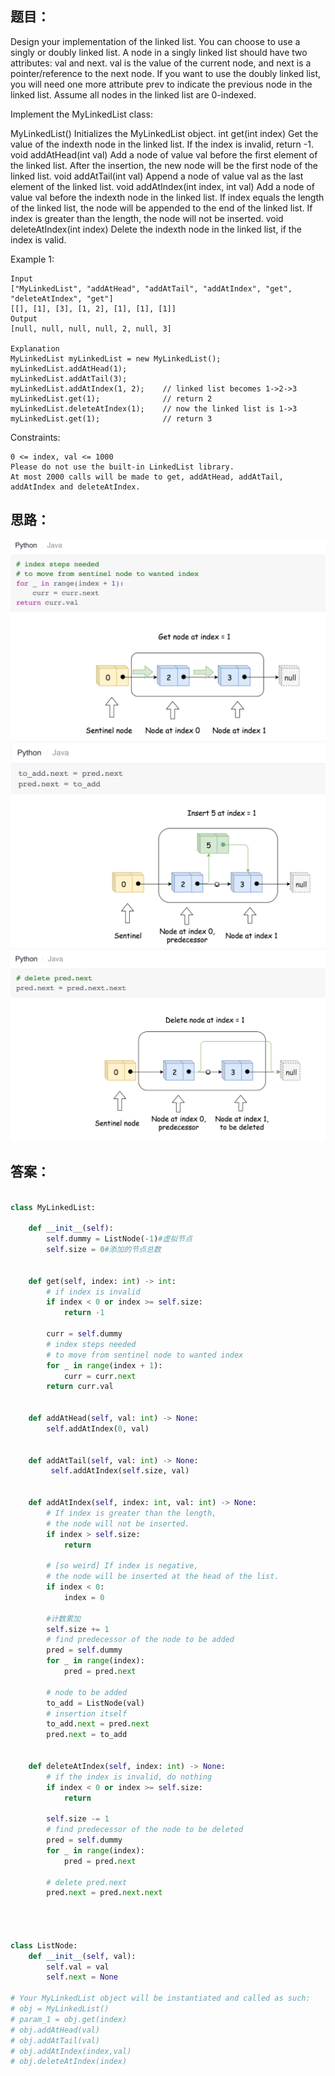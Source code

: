 ## 题目：
Design your implementation of the linked list. You can choose to use a singly or doubly linked list.
A node in a singly linked list should have two attributes: val and next. val is the value of the current node, and next is a pointer/reference to the next node.
If you want to use the doubly linked list, you will need one more attribute prev to indicate the previous node in the linked list. Assume all nodes in the linked list are 0-indexed.

Implement the MyLinkedList class:

MyLinkedList() Initializes the MyLinkedList object.
int get(int index) Get the value of the indexth node in the linked list. If the index is invalid, return -1.
void addAtHead(int val) Add a node of value val before the first element of the linked list. After the insertion, the new node will be the first node of the linked list.
void addAtTail(int val) Append a node of value val as the last element of the linked list.
void addAtIndex(int index, int val) Add a node of value val before the indexth node in the linked list. If index equals the length of the linked list, the node will be appended to the end of the linked list. If index is greater than the length, the node will not be inserted.
void deleteAtIndex(int index) Delete the indexth node in the linked list, if the index is valid.
 

Example 1:
```
Input
["MyLinkedList", "addAtHead", "addAtTail", "addAtIndex", "get", "deleteAtIndex", "get"]
[[], [1], [3], [1, 2], [1], [1], [1]]
Output
[null, null, null, null, 2, null, 3]

Explanation
MyLinkedList myLinkedList = new MyLinkedList();
myLinkedList.addAtHead(1);
myLinkedList.addAtTail(3);
myLinkedList.addAtIndex(1, 2);    // linked list becomes 1->2->3
myLinkedList.get(1);              // return 2
myLinkedList.deleteAtIndex(1);    // now the linked list is 1->3
myLinkedList.get(1);              // return 3
```

Constraints:
```
0 <= index, val <= 1000
Please do not use the built-in LinkedList library.
At most 2000 calls will be made to get, addAtHead, addAtTail, addAtIndex and deleteAtIndex.
```

## 思路：
![s](https://github.com/SSRRBB/Leetcode/blob/main/Images/256.png)
![s](https://github.com/SSRRBB/Leetcode/blob/main/Images/257.png)
![s](https://github.com/SSRRBB/Leetcode/blob/main/Images/258.png)

## 答案：
```python

class MyLinkedList:

    def __init__(self):
        self.dummy = ListNode(-1)#虚拟节点
        self.size = 0#添加的节点总数
        

    def get(self, index: int) -> int:
        # if index is invalid
        if index < 0 or index >= self.size:
            return -1
        
        curr = self.dummy
        # index steps needed 
        # to move from sentinel node to wanted index
        for _ in range(index + 1):
            curr = curr.next
        return curr.val


    def addAtHead(self, val: int) -> None:
        self.addAtIndex(0, val)
        

    def addAtTail(self, val: int) -> None:
         self.addAtIndex(self.size, val)
        

    def addAtIndex(self, index: int, val: int) -> None:
        # If index is greater than the length, 
        # the node will not be inserted.
        if index > self.size:
            return
        
        # [so weird] If index is negative, 
        # the node will be inserted at the head of the list.
        if index < 0:
            index = 0
        
        #计数累加
        self.size += 1
        # find predecessor of the node to be added
        pred = self.dummy
        for _ in range(index):
            pred = pred.next
            
        # node to be added
        to_add = ListNode(val)
        # insertion itself
        to_add.next = pred.next
        pred.next = to_add
        

    def deleteAtIndex(self, index: int) -> None:
        # if the index is invalid, do nothing
        if index < 0 or index >= self.size:
            return
        
        self.size -= 1
        # find predecessor of the node to be deleted
        pred = self.dummy
        for _ in range(index):
            pred = pred.next
            
        # delete pred.next 
        pred.next = pred.next.next


        

class ListNode:
    def __init__(self, val):
        self.val = val
        self.next = None
    
# Your MyLinkedList object will be instantiated and called as such:
# obj = MyLinkedList()
# param_1 = obj.get(index)
# obj.addAtHead(val)
# obj.addAtTail(val)
# obj.addAtIndex(index,val)
# obj.deleteAtIndex(index)

```
